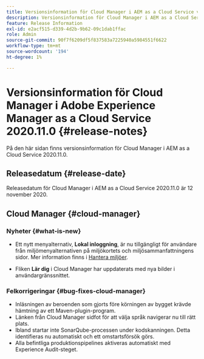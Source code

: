 ```yaml
---
title: Versionsinformation för Cloud Manager i AEM as a Cloud Service version 2020.11.0
description: Versionsinformation för Cloud Manager i AEM as a Cloud Service version 2020.11.0
feature: Release Information
exl-id: e2acf515-d339-4d2b-9b62-09c1dab1ffac
role: Admin
source-git-commit: 90f7f6209df5f837583a7225940a5984551f6622
workflow-type: tm+mt
source-wordcount: '194'
ht-degree: 1%

---
```


# Versionsinformation för Cloud Manager i Adobe Experience Manager as a Cloud Service 2020.11.0 {#release-notes}

På den här sidan finns versionsinformation för Cloud Manager i AEM as a Cloud Service 2020.11.0.

## Releasedatum {#release-date}

Releasedatum för Cloud Manager i AEM as a Cloud Service 2020.11.0 är 12 november 2020.

## Cloud Manager {#cloud-manager}

### Nyheter {#what-is-new}

* Ett nytt menyalternativ, **Lokal inloggning**, är nu tillgängligt för användare från miljömenyalternativen på miljökortets och miljösammanfattningens sidor.
Mer information finns i [Hantera miljöer](/help/implementing/cloud-manager/manage-environments.md#login-locally).

* Fliken **Lär dig** i Cloud Manager har uppdaterats med nya bilder i användargränssnittet.

### Felkorrigeringar {#bug-fixes-cloud-manager}

* Inläsningen av beroenden som gjorts före körningen av bygget krävde hämtning av ett Maven-plugin-program.
* Länken från Cloud Manager sidfot för att välja språk navigerar nu till rätt plats.
* Ibland startar inte SonarQube-processen under kodskanningen. Detta identifieras nu automatiskt och ett omstartsförsök görs.
* Alla befintliga produktionspipelines aktiveras automatiskt med Experience Audit-steget.
